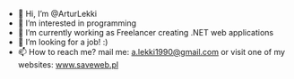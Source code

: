 - 👋 Hi, I’m @ArturLekki
- 👀 I’m interested in programming
- 🌱 I’m currently working as Freelancer creating .NET web applications
- 💞️ I’m looking for a job! :)
- 📫 How to reach me? mail me: a.lekki1990@gmail.com or visit one of my websites: www.saveweb.pl

<!---
ArturLekki/ArturLekki is a ✨ special ✨ repository because its `README.md` (this file) appears on your GitHub profile.
You can click the Preview link to take a look at your changes.
--->
